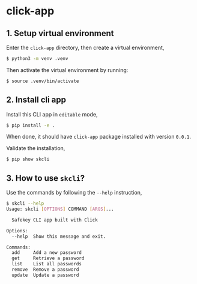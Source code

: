# click-app

## 1. Setup virtual environment

Enter the `click-app` directory, then create a virtual environment,

```bash
$ python3 -m venv .venv
```

Then activate the virtual environment by running:

```bash
$ source .venv/bin/activate
```

## 2. Install cli app

Install this CLI app in `editable` mode,

```bash
$ pip install -e .
```

When done, it should have `click-app` package installed with version `0.0.1`.

Validate the installation,

```bash
$ pip show skcli
```

## 3. How to use `skcli`?

Use the commands by following the `--help` instruction,

```bash
$ skcli --help
Usage: skcli [OPTIONS] COMMAND [ARGS]...

  Safekey CLI app built with Click

Options:
  --help  Show this message and exit.

Commands:
  add     Add a new password
  get     Retrieve a password
  list    List all passwords
  remove  Remove a password
  update  Update a password
```
